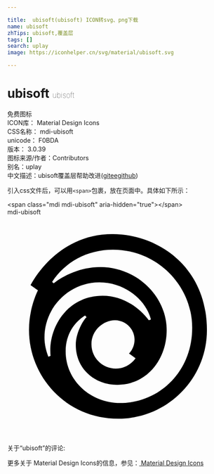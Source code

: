 ```yaml
---

title:  ubisoft(ubisoft) ICON转svg、png下载
name: ubisoft
zhTips: ubisoft,覆盖层
tags: []
search: uplay
image: https://iconhelper.cn/svg/material/ubisoft.svg

---
```


# ubisoft  <small style="font-size: 60%;font-weight: 100">ubisoft</small>


<div class="detail-page">
<p>
<span><span class="badge-success badge">免费图标</span> </span>
<br/>
<span>
ICON库：
<span class="badge-secondary badge">Material Design Icons</span> 
</span>
<br/>
<span>
CSS名称：
<span class="badge-secondary badge">mdi-ubisoft</span> 
</span>
<br/>
<span>
unicode：
<span class="badge-secondary badge">F0BDA</span> 
<copy-btn content='F0BDA' btn-title=""></copy-btn>
<copy-btn :content='String.fromCodePoint(parseInt("F0BDA", 16))' btn-title="复制U"></copy-btn>
</span>
<br/>
<span>
版本：
<span class="badge-secondary badge">3.0.39</span> 
</span>
<br/>
<span>图标来源/作者：<span class="badge-light badge">Contributors</span></span> 
<br/>
<span>别名：<span class="badge-light badge">uplay</span></span><br/><span class="zh-detail">中文描述：<span class="badge-primary badge">ubisoft</span><span class="badge-primary badge">覆盖层</span><span class="help-link"><span>帮助改进</span>(<a href="https://gitee.com/liuwave/icon-helper/edit/master/json/material/ubisoft.json" target="_blank" rel="noopener noreferrer">gitee</a><a href="https://github.com/liuwave/icon-helper/edit/master/json/material/ubisoft.json" target="_blank" rel="noopener noreferrer">github</a></span>)</span><br/>
</p>
</div>
<div class="alert alert-dark">
  <i class="mdi mdi-ubisoft mdi-48px"></i>
  <i class="mdi mdi-ubisoft mdi-36px"></i>
  <i class="mdi mdi-ubisoft mdi-24px"></i>
  <i class="mdi mdi-ubisoft mdi-18px"></i>
</div>
<div>
  <p>引入css文件后，可以用<code>&lt;span&gt;</code>包裹，放在页面中。具体如下所示：    
  </p>
  <div class="alert alert-primary" style="font-size: 14px">
    &lt;span class="mdi mdi-ubisoft" aria-hidden="true"&gt;&lt;/span&gt;
    <copy-btn content='<span class="mdi mdi-ubisoft" aria-hidden="true"></span>'></copy-btn>
  </div>
  <div class="alert alert-secondary">
    <i class="mdi mdi-ubisoft"
    style="font-size: 24px"
    aria-hidden="true"></i> mdi-ubisoft
    <copy-btn content="mdi-ubisoft" btn-title="复制图标名称"></copy-btn>
  </div>
</div>
<div id="svg" class="svg-wrap">
<svg xmlns="http://www.w3.org/2000/svg" viewBox="0 0 24 24"><path d="M11.41,2C5.21,2 2.53,7.53 2.53,7.53L3.32,8.09C3.32,8.09 2.33,10 2.35,12.4C2.35,17.34 6.29,22 12.07,22C17.33,22 21.67,17.71 21.67,12.41C21.67,5.5 16.31,2 11.41,2M11.47,3.69C16.31,3.69 20.07,7.6 20.07,12.14C20.07,16.95 16.45,20.3 12.23,20.3C9.13,20.3 6.33,17.94 6.33,14.7C6.33,12.82 7.32,11.5 8.44,10.82L8.6,11C8.3,11.24 7.43,12.64 7.43,14C7.43,16.56 9.43,18.33 11.95,18.33C15.16,18.33 17.3,15.59 17.3,12.41C17.3,8.71 14.03,5.57 10.1,5.57C7.93,5.57 6.09,6.5 5.03,7.33L4.86,7.18C6.25,5.04 8.65,3.69 11.47,3.69M10,7.23C12.53,7.23 14.97,8.89 15.59,11.25L15.36,11.33C14.27,9.88 12.47,8.68 10.35,8.68C6.44,8.68 4.39,12.23 4.69,15.19L4.46,15.28C4.46,15.28 4.03,14.33 4.03,13.2C4.03,9.93 6.71,7.23 10,7.23M11.68,11.33C12.86,11.33 13.81,12.3 13.81,13.44C13.81,14.38 13.21,14.94 13.21,14.94L13.92,15.45C13.92,15.45 13.21,16.57 11.76,16.57C10.37,16.57 9.13,15.44 9.13,13.93C9.13,12.38 10.47,11.33 11.68,11.33Z" /></svg>
</div>
<detail full-name='mdi-ubisoft'></detail>
<div>
<p>关于“ubisoft”的评论:</p>
</div>
<Vssue title="关于“ubisoft”的评论" ></Vssue>    
<div><p>更多关于 Material Design Icons的信息，参见：<a target="_blank" href="https://iconhelper.cn/material.html"> Material Design Icons</a>
</p></div>
